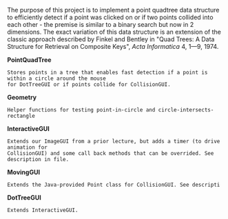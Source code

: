The purpose of this project is to implement a point quadtree data structure to efficiently detect if a point was clicked on or if two points collided into each other - the premise is similar to a binary search but now in 2 dimensions. The exact variation of this data structure is an extension of the classic approach described by Finkel and Bentley in "Quad Trees: A Data Structure for Retrieval on Composite Keys", *Acta Informatica* 4, 1—9, 1974.

**PointQuadTree** 

    Stores points in a tree that enables fast detection if a point is within a circle around the mouse 
    for DotTreeGUI or if points collide for CollisionGUI.

**Geometry** 

    Helper functions for testing point-in-circle and circle-intersects-rectangle

**InteractiveGUI** 

    Extends our ImageGUI from a prior lecture, but adds a timer (to drive animation for 
    CollisionGUI) and some call back methods that can be overrided. See description in file.

**MovingGUI** 

    Extends the Java-provided Point class for CollisionGUI. See descripti

**DotTreeGUI**

    Extends InteractiveGUI.
